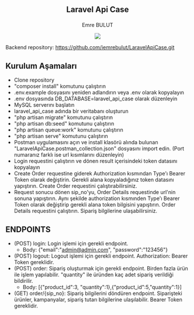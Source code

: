 ## <p align="center">Laravel Api Case</p>
<p align="center">Emre BULUT</p>

<p align="center">
  <a href="https://skillicons.dev">
    <img src="https://skillicons.dev/icons?i=php,laravel,mysql" />
  </a>
</p>

Backend repository: https://github.com/iemrebulut/LaravelApiCase.git

## Kurulum Aşamaları

- Clone repository
- "composer install" komutunu çalıştırın
- .env.example dosyasını yeniden adlandırın veya .env olarak kopyalayın
- .env dosyasında DB_DATABASE=laravel_api_case olarak düzenleyin
- MySQL serverını başlatın
- laravel_api_case adında bir veritabanı oluşturun
- "php artisan migrate" komutunu çalıştırın
- "php artisan db:seed" komutunu çalıştırın
- "php artisan queue:work" komutunu çalıştırın
- "php artisan serve" komutunu çalıştırın
- Postman uygulamasını açın ve install klasörü alında bulunan "LaravelApiCase.postman_collection.json" dosyasını import edin. (Port numaranız farklı ise url kısımlarını düzenleyin)
- Login requestini çalıştırın ve dönen result içerisindeki token datasını kopyalayın
- Create Order requestine giderek Authorization kısmından Type'ı Bearer Token olarak değiştirin. Gerekli alana kopyaladığınız token datasını yapıştırın. Create Order requestini çalıştırabilirsiniz.
- Request sonucu dönen sip_no'yu, Order Details requestinde url'nin sonuna yapıştırın. Aynı şekilde authorization kısmınden Type'ı Bearer Token olarak değiştirip gerekli alana token bilgisini yapıştırın. Order Details requestini çalıştırın. Sipariş bilgilerine ulaşabilirsiniz.

## ENDPOINTS

- (POST) login: Login işlemi için gerekli endpoint.
    - Body: {"email":"admin@admin.com", "password":"123456"}
- (POST) logout: Logout işlemi için gerekli endpoint. Authorization: Bearer Token gereklidir.
- (POST) order: Sipariş oluşturmak için gerekli endpoint. Birden fazla ürün ile işlem yapılabilir. "quantity" ile üründen kaç adet sipariş verildiği bildirilir.
    - Body: [{"product_id":3, "quantity":1},{"product_id":5,"quantity":1}]
- (GET) order/{sip_no}: Sipariş bilgilerini döndüren endpoint. Siparişteki ürünler, kampanyalar, sipariş tutarı bilgilerine ulaşılabilir. Bearer Token gereklidir.

